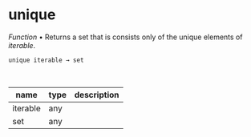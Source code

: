 # unique

_Function_ &bull; Returns a set that is consists only of the unique elements of _iterable_.

<pre><code>unique iterable &rarr; set</code></pre>
<br>

| name | type | description |
|------|------|-------------|
|iterable|any||
|set|any||



